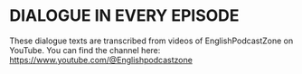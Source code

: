 # DIALOGUE IN EVERY EPISODE
These dialogue texts are transcribed from videos of EnglishPodcastZone on YouTube.
You can find the channel here: https://www.youtube.com/@Englishpodcastzone
